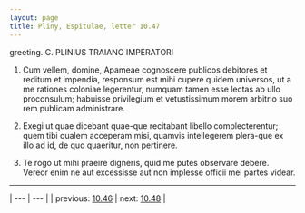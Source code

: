 ```yaml
---
layout: page
title: Pliny, Espitulae, letter 10.47
---
```


greeting. C. PLINIUS TRAIANO IMPERATORI



1. Cum vellem, domine, Apameae cognoscere publicos debitores et reditum et impendia, responsum est mihi cupere quidem universos, ut a me rationes coloniae legerentur, numquam tamen esse lectas ab ullo proconsulum; habuisse privilegium et vetustissimum morem arbitrio suo rem publicam administrare.



2. Exegi ut quae dicebant quae-que recitabant libello complecterentur; quem tibi qualem acceperam misi, quamvis intellegerem plera-que ex illo ad id, de quo quaeritur, non pertinere.



3. Te rogo ut mihi praeire digneris, quid me putes observare debere. Vereor enim ne aut excessisse aut non implesse officii mei partes videar.



---

| --- | --- |
| previous: [10.46](../10.46/) | next: [10.48](../10.48/) |